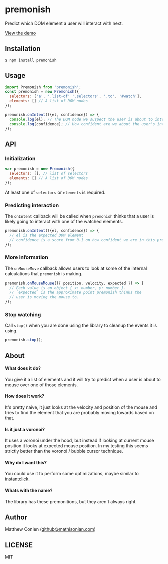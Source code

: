 # premonish
Predict which DOM element a user will interact with next.

[View the demo](https://mathisonian.github.io/premonish/)

## Installation

```
$ npm install premonish
```

## Usage

```js
import Premonish from 'premonish';
const premonish = new Premonish({
  selectors: ['a', '.list-of' '.selectors', '.to', '#watch'],
  elements: [] // A list of DOM nodes
});

premonish.onIntent(({el, confidence}) => {
  console.log(el); // The DOM node we suspect the user is about to interact with.
  console.log(confidence); // How confident are we about the user's intention? Scale 0-1
});
```

## API

### Initialization

```js
var premonish = new Premonish({
  selectors: [], // list of selectors
  elements: [] // A list of DOM nodes
});
```

At least one of `selectors` or `elements` is required.

### Predicting interaction

The `onIntent` callback will be called when `premonish` thinks that a user is likely going to interact with
one of the watched elements.

```js
premonish.onIntent(({el, confidence}) => {
  // el is the expected DOM element
  // confidence is a score from 0-1 on how confident we are in this prediction.
});
```

### More information

The `onMouseMove` callback allows users to look at some of the internal calculations that `premonish` is making.

```js
premonish.onMouseMouse(({ position, velocity, expected }) => {
  // Each value is an object { x: number, y: number }.
  // `expected` is the approximate point premonish thinks the
  // user is moving the mouse to.
});
```

### Stop watching

Call `stop()` when you are done using the library to cleanup the events it is using.

```js
premonish.stop();
```

## About

#### What does it do?

You give it a list of elements and it will try to predict when a user is about to mouse over one of those elements.

#### How does it work?

It's pretty naive, it just looks at the velocity and position of the mouse and tries to find the element that you are probably
moving towards based on that.

#### Is it just a voronoi?

It uses a voronoi under the hood, but instead if looking at current mouse position it looks at expected mouse position. In my
testing this seems strictly better than the voronoi / bubble cursor technique.

#### Why do I want this?

You could use it to perform some optimizations, maybe similar to [instantclick](http://instantclick.io/).

#### Whats with the name?

The library has these premonitions, but they aren't always right.

## Author

Matthew Conlen (github@mathisonian.com)

## LICENSE

MIT